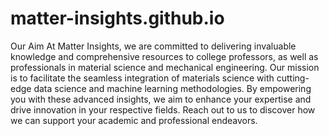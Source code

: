 # matter-insights.github.io
Our Aim
At Matter Insights, we are committed to delivering invaluable knowledge and comprehensive resources to college professors, as well as professionals in material science and mechanical engineering. Our mission is to facilitate the seamless integration of materials science with cutting-edge data science and machine learning methodologies. By empowering you with these advanced insights, we aim to enhance your expertise and drive innovation in your respective fields. Reach out to us to discover how we can support your academic and professional endeavors.

